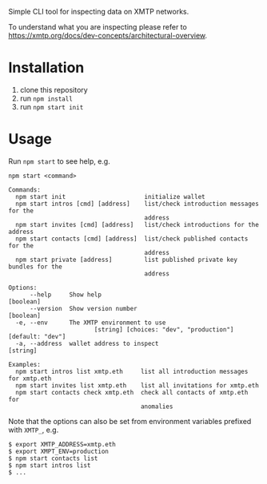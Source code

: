Simple CLI tool for inspecting data on XMTP networks.

To understand what you are inspecting please refer to https://xmtp.org/docs/dev-concepts/architectural-overview.

# Installation

1. clone this repository
2. run `npm install`
3. run `npm start init`

# Usage

Run `npm start` to see help, e.g.

```
npm start <command>

Commands:
  npm start init                      initialize wallet
  npm start intros [cmd] [address]    list/check introduction messages for the
                                      address
  npm start invites [cmd] [address]   list/check introductions for the address
  npm start contacts [cmd] [address]  list/check published contacts for the
                                      address
  npm start private [address]         list published private key bundles for the
                                      address

Options:
      --help     Show help                                             [boolean]
      --version  Show version number                                   [boolean]
  -e, --env      The XMTP environment to use
                        [string] [choices: "dev", "production"] [default: "dev"]
  -a, --address  wallet address to inspect                              [string]

Examples:
  npm start intros list xmtp.eth     list all introduction messages for xmtp.eth
  npm start invites list xmtp.eth    list all invitations for xmtp.eth
  npm start contacts check xmtp.eth  check all contacts of xmtp.eth for
                                     anomalies
```

Note that the options can also be set from environment variables prefixed with `XMTP_`, e.g.

```
$ export XMTP_ADDRESS=xmtp.eth
$ export XMPT_ENV=production
$ npm start contacts list
$ npm start intros list
$ ...
```
